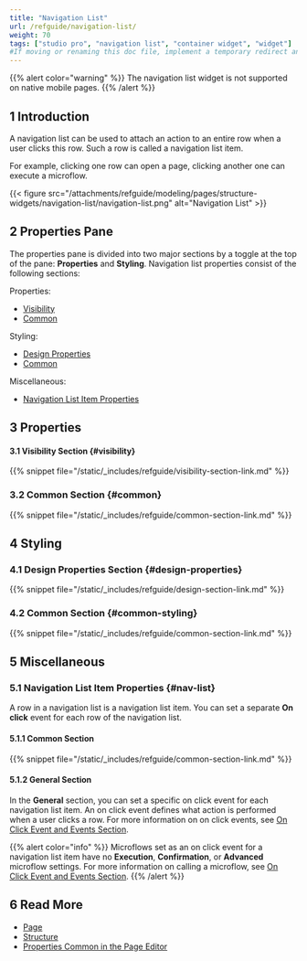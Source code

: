 ```yaml
---
title: "Navigation List"
url: /refguide/navigation-list/
weight: 70
tags: ["studio pro", "navigation list", "container widget", "widget"]
#If moving or renaming this doc file, implement a temporary redirect and let the respective team know they should update the URL in the product. See Mapping to Products for more details.
---
```


{{% alert color="warning" %}}
The navigation list widget is not supported on native mobile pages.
{{% /alert %}}

## 1 Introduction

A navigation list can be used to attach an action to an entire row when a user clicks this row. Such a row is called a navigation list item. 

For example, clicking one row can open a page, clicking another one can execute a microflow. 

{{< figure src="/attachments/refguide/modeling/pages/structure-widgets/navigation-list/navigation-list.png" alt="Navigation List" >}}

## 2 Properties Pane

The properties pane is divided into two major sections by a toggle at the top of the pane: **Properties** and **Styling**. Navigation list properties consist of the following sections:

Properties:
* [Visibility](#visibility)
* [Common](#common)

Styling:
* [Design Properties](#design-properties)
* [Common](#common-styling)

Miscellaneous:
* [Navigation List Item Properties](#nav-list)

## 3 Properties

#### 3.1 Visibility Section {#visibility}

{{% snippet file="/static/_includes/refguide/visibility-section-link.md" %}}

### 3.2 Common Section {#common}

{{% snippet file="/static/_includes/refguide/common-section-link.md" %}}

## 4 Styling

### 4.1 Design Properties Section {#design-properties}

{{% snippet file="/static/_includes/refguide/design-section-link.md" %}} 

### 4.2 Common Section {#common-styling}

{{% snippet file="/static/_includes/refguide/common-section-link.md" %}}

## 5 Miscellaneous

### 5.1 Navigation List Item Properties {#nav-list}

A row in a navigation list is a navigation list item. You can set a separate **On click** event for each row of the navigation list. 

#### 5.1.1 Common Section

{{% snippet file="/static/_includes/refguide/common-section-link.md" %}}

#### 5.1.2 General Section

In the **General** section, you can set a specific on click event for each navigation list item. An on click event defines what action is performed when a user clicks a row. For more information on on click events, see [On Click Event and Events Section](/refguide/on-click-event/).

{{% alert color="info" %}}
Microflows set as an on click event for a navigation list item have no **Execution**, **Confirmation**, or **Advanced** microflow settings. For more information on calling a microflow, see [On Click Event and Events Section](/refguide/on-click-event/#call-microflow). 
{{% /alert %}}

## 6 Read More

* [Page](/refguide/page/)
* [Structure](/refguide/structure-widgets/)
* [Properties Common in the Page Editor](/refguide/common-widget-properties/)
